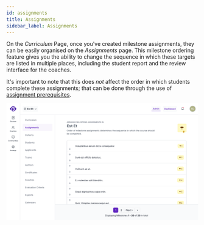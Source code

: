 ```yaml
---
id: assignments
title: Assignments
sidebar_label: Assignments
---
```


On the _Curriculum_ Page, once you've created milestone assignments, they can be easily organised on the _Assignments_ page. This milestone ordering feature gives you the ability to change the sequence in which these targets are listed in multiple places, including the student report and the review interface for the coaches.

It's important to note that this does _not_ affect the order in which students complete these assignments; that can be done through the use of [assignment prerequisites](/users/curriculum_editor#setting-the-method-of-completion).

![Screenshot of assignments page](../assets/assignments/assignments_index.png)
